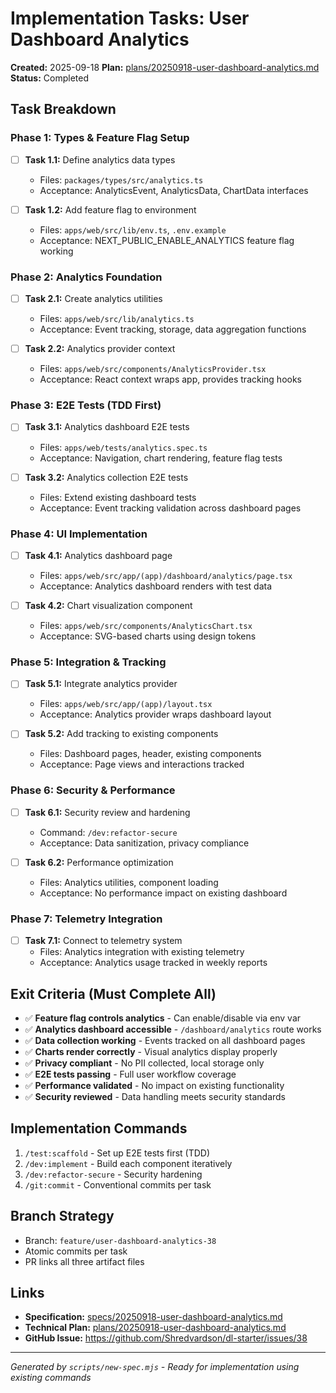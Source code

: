 # Implementation Tasks: User Dashboard Analytics

**Created:** 2025-09-18
**Plan:** [plans/20250918-user-dashboard-analytics.md](../plans/20250918-user-dashboard-analytics.md)
**Status:** Completed

## Task Breakdown

### Phase 1: Types & Feature Flag Setup
- [ ] **Task 1.1:** Define analytics data types
  - Files: `packages/types/src/analytics.ts`
  - Acceptance: AnalyticsEvent, AnalyticsData, ChartData interfaces
  
- [ ] **Task 1.2:** Add feature flag to environment
  - Files: `apps/web/src/lib/env.ts`, `.env.example`
  - Acceptance: NEXT_PUBLIC_ENABLE_ANALYTICS feature flag working

### Phase 2: Analytics Foundation  
- [ ] **Task 2.1:** Create analytics utilities
  - Files: `apps/web/src/lib/analytics.ts`
  - Acceptance: Event tracking, storage, data aggregation functions

- [ ] **Task 2.2:** Analytics provider context
  - Files: `apps/web/src/components/AnalyticsProvider.tsx`
  - Acceptance: React context wraps app, provides tracking hooks

### Phase 3: E2E Tests (TDD First)
- [ ] **Task 3.1:** Analytics dashboard E2E tests
  - Files: `apps/web/tests/analytics.spec.ts`
  - Acceptance: Navigation, chart rendering, feature flag tests
  
- [ ] **Task 3.2:** Analytics collection E2E tests
  - Files: Extend existing dashboard tests
  - Acceptance: Event tracking validation across dashboard pages

### Phase 4: UI Implementation
- [ ] **Task 4.1:** Analytics dashboard page
  - Files: `apps/web/src/app/(app)/dashboard/analytics/page.tsx`
  - Acceptance: Analytics dashboard renders with test data
  
- [ ] **Task 4.2:** Chart visualization component
  - Files: `apps/web/src/components/AnalyticsChart.tsx`
  - Acceptance: SVG-based charts using design tokens

### Phase 5: Integration & Tracking
- [ ] **Task 5.1:** Integrate analytics provider
  - Files: `apps/web/src/app/(app)/layout.tsx`
  - Acceptance: Analytics provider wraps dashboard layout

- [ ] **Task 5.2:** Add tracking to existing components
  - Files: Dashboard pages, header, existing components
  - Acceptance: Page views and interactions tracked

### Phase 6: Security & Performance
- [ ] **Task 6.1:** Security review and hardening
  - Command: `/dev:refactor-secure`
  - Acceptance: Data sanitization, privacy compliance

- [ ] **Task 6.2:** Performance optimization
  - Files: Analytics utilities, component loading
  - Acceptance: No performance impact on existing dashboard

### Phase 7: Telemetry Integration
- [ ] **Task 7.1:** Connect to telemetry system
  - Files: Analytics integration with existing telemetry
  - Acceptance: Analytics usage tracked in weekly reports

## Exit Criteria (Must Complete All)
- ✅ **Feature flag controls analytics** - Can enable/disable via env var
- ✅ **Analytics dashboard accessible** - `/dashboard/analytics` route works
- ✅ **Data collection working** - Events tracked on all dashboard pages
- ✅ **Charts render correctly** - Visual analytics display properly
- ✅ **Privacy compliant** - No PII collected, local storage only
- ✅ **E2E tests passing** - Full user workflow coverage
- ✅ **Performance validated** - No impact on existing functionality
- ✅ **Security reviewed** - Data handling meets security standards

## Implementation Commands
1. `/test:scaffold` - Set up E2E tests first (TDD)
2. `/dev:implement` - Build each component iteratively
3. `/dev:refactor-secure` - Security hardening
4. `/git:commit` - Conventional commits per task

## Branch Strategy
- Branch: `feature/user-dashboard-analytics-38`
- Atomic commits per task
- PR links all three artifact files

## Links
- **Specification:** [specs/20250918-user-dashboard-analytics.md](../specs/20250918-user-dashboard-analytics.md)
- **Technical Plan:** [plans/20250918-user-dashboard-analytics.md](../plans/20250918-user-dashboard-analytics.md)
- **GitHub Issue:** https://github.com/Shredvardson/dl-starter/issues/38

---
*Generated by `scripts/new-spec.mjs` - Ready for implementation using existing commands*